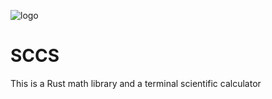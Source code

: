 ![logo](https://github.com/user-attachments/assets/15ab3c8b-3182-4470-b5cc-6fc1f01cada9)
# SCCS
This is a Rust math library and a terminal scientific calculator
